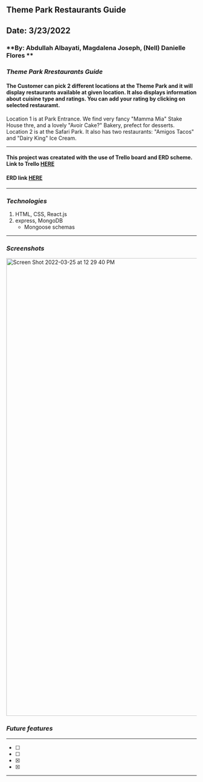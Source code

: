 ## Theme Park Restaurants Guide
## **Date: 3/23/2022**
### **By: Abdullah Albayati, Magdalena Joseph, (Nell) Danielle Flores **
### *Theme Park Rrestaurants Guide*
#### The Customer can pick 2 different locations at the Theme Park and it will display restaurants available at given location. It also displays information about cuisine type and ratings. You can add your rating by clicking on selected restauramt.
Location 1 is at Park Entrance. We find very fancy "Mamma Mia" Stake House thre, and a lovely "Avoir Cake?" Bakery, prefect for desserts.
Location 2 is at the Safari Park. It also has two restaurants: "Amigos Tacos" and "Dairy King" Ice Cream.
***
#### This project was creatated with the use of Trello board and ERD scheme. Link to Trello [HERE](https://trello.com/b/JKxY2x6j/theme-park-reasturn#)
#### ERD link [HERE](https://lucid.app/lucidchart/06e13a6a-5d55-4b19-b483-b880afad822a/edit?invitationId=inv_cf4ec6a1-40fe-43a7-9f2b-85aaa4c1bb0d)
***
### *Technologies*

1. HTML, CSS, React.js
2. express, MongoDB
    * Mongoose schemas
***
### *Screenshots* 
<img width="1210" alt="Screen Shot 2022-03-25 at 12 29 40 PM" src="https://user-images.githubusercontent.com/99560351/160162155-ed17f03f-c3db-49a7-86a4-786073a7ceef.png">


### *Future features*
***
- [ ] 
- [ ] 
- [x] 
- [x]
***

